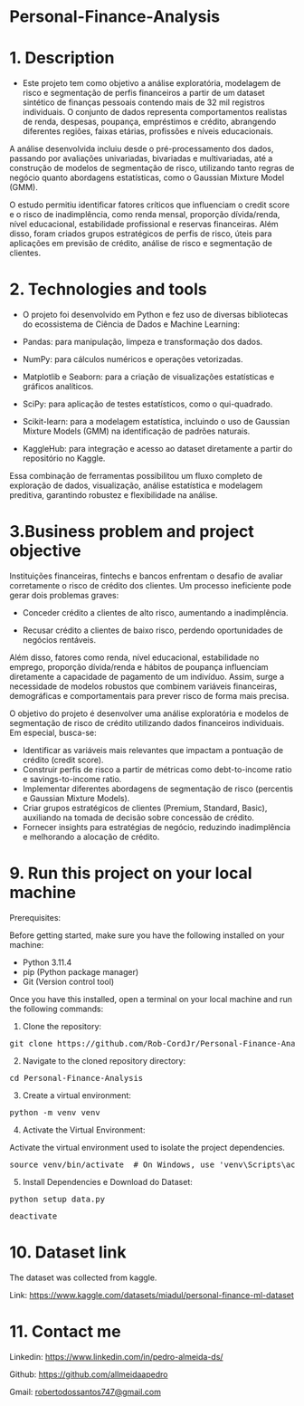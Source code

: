 # Personal-Finance-Analysis

<!-- <img src="images/churn.jpg"> -->

# 1. Description
- Este projeto tem como objetivo a análise exploratória, modelagem de risco e segmentação de perfis financeiros a partir de um dataset sintético de finanças pessoais contendo mais de 32 mil registros individuais. O conjunto de dados representa comportamentos realistas de renda, despesas, poupança, empréstimos e crédito, abrangendo diferentes regiões, faixas etárias, profissões e níveis educacionais.

A análise desenvolvida incluiu desde o pré-processamento dos dados, passando por avaliações univariadas, bivariadas e multivariadas, até a construção de modelos de segmentação de risco, utilizando tanto regras de negócio quanto abordagens estatísticas, como o Gaussian Mixture Model (GMM).

O estudo permitiu identificar fatores críticos que influenciam o credit score e o risco de inadimplência, como renda mensal, proporção dívida/renda, nível educacional, estabilidade profissional e reservas financeiras. Além disso, foram criados grupos estratégicos de perfis de risco, úteis para aplicações em previsão de crédito, análise de risco e segmentação de clientes.

# 2. Technologies and tools
- O projeto foi desenvolvido em Python e fez uso de diversas bibliotecas do ecossistema de Ciência de Dados e Machine Learning:

- Pandas: para manipulação, limpeza e transformação dos dados.
- NumPy: para cálculos numéricos e operações vetorizadas.
- Matplotlib e Seaborn: para a criação de visualizações estatísticas e gráficos analíticos.
- SciPy: para aplicação de testes estatísticos, como o qui-quadrado.
- Scikit-learn: para a modelagem estatística, incluindo o uso de Gaussian Mixture Models (GMM) na identificação de padrões naturais.
- KaggleHub: para integração e acesso ao dataset diretamente a partir do repositório no Kaggle.

Essa combinação de ferramentas possibilitou um fluxo completo de exploração de dados, visualização, análise estatística e modelagem preditiva, garantindo robustez e flexibilidade na análise.

# 3.Business problem and project objective

Instituições financeiras, fintechs e bancos enfrentam o desafio de avaliar corretamente o risco de crédito dos clientes. Um processo ineficiente pode gerar dois problemas graves:

- Conceder crédito a clientes de alto risco, aumentando a inadimplência.

- Recusar crédito a clientes de baixo risco, perdendo oportunidades de negócios rentáveis.

Além disso, fatores como renda, nível educacional, estabilidade no emprego, proporção dívida/renda e hábitos de poupança influenciam diretamente a capacidade de pagamento de um indivíduo. Assim, surge a necessidade de modelos robustos que combinem variáveis financeiras, demográficas e comportamentais para prever risco de forma mais precisa.

O objetivo do projeto é desenvolver uma análise exploratória e modelos de segmentação de risco de crédito utilizando dados financeiros individuais. Em especial, busca-se:

- Identificar as variáveis mais relevantes que impactam a pontuação de crédito (credit score).
- Construir perfis de risco a partir de métricas como debt-to-income ratio e savings-to-income ratio.
- Implementar diferentes abordagens de segmentação de risco (percentis e Gaussian Mixture Models).
- Criar grupos estratégicos de clientes (Premium, Standard, Basic), auxiliando na tomada de decisão sobre concessão de crédito.
- Fornecer insights para estratégias de negócio, reduzindo inadimplência e melhorando a alocação de crédito.

<!-- # 3. Business problem and project objective

**3.1 What is the business problem?**
- A manager at the bank is disturbed with more and more customers leaving their credit card services. They would really appreciate if one could predict for them how likely is a customer to churn so they can proactively go to the customers to provide them better services and turn their decisions in the opposite direction.

**3.2 What is the context?**
- When a bank acquires a customer for its credit card service, three essential Key Performance Indicators (KPIs) to consider include:
    1. Customer Acquisition Cost (CAC): This measures the expenses associated with acquiring each credit card customer, encompassing marketing, sales, and related costs. Lower CAC reflects efficient customer acquisition.
    2. Customer Lifetime Value (CLV): CLV estimates the total revenue the bank can expect to generate from a credit card customer over their relationship. A higher CLV indicates that the customer's value surpasses the acquisition cost, ensuring long-term profitability.
    3. **Churn Rate:** Churn rate is typically expressed as a percentage and represents the number of credit card customers who have left during a specific period divided by the total number of customers at the beginning of that period.
- These KPIs help the bank assess the effectiveness of its strategies in acquiring credit card customers and gauge the potential long-term financial benefit of these acquisitions.
- In order to maximize profitability, the bank aims to minimize CAC and Churn while maximizing CLV.

**3.3 Which are the project objectives?**
1. Identify the factors associated with customer churn.
2. Construct a model capable of accurately predicting the probability of a customer to churn.
3. Offer action plans for the bank to reduce credit card customer churn.

**3.4 Which are the project benefits?**
1. Cost Savings.
2. Improved Customer Retention.
3. Enhanced Customer Experience.
4. Targeted Marketing.
5. Revenue Protection.
- And as a result, the mentioned business problem will be resolved.

**3.5 Conclusion**
- When deploying the model so that the bank can make predictions, the primary objective is to generate probability scores for each customer. This is typically more valuable for businesses when compared to making binary predictions (1/0), as it enables better decision-making and more effective customer retention strategies.
- For instance, predicting the probability of churn provides more actionable insights. Instead of simply determining whether a customer will churn or not, you gain an understanding of how likely it is to happen. This information enables the bank to allocate its efforts and resources more effectively. For example, it can concentrate its retention efforts on customers with a high probability of churning.

# 4. Solution pipeline
The following pipeline was used, based on CRISP-DM framework:

1. Define the business problem.
2. Collect the data and get a general overview of it.
3. Split the data into train and test sets.
4. Explore the data (exploratory data analysis)
5. Feature engineering, data cleaning and preprocessing.
6. Model training, comparison, feature selection and tuning.
7. Final production model testing and evaluation.
8. Conclude and interpret the model results.
9. Deploy.

Each step is explained in detail inside the notebooks, where I provide the rationale for the decisions made

# 5. Main business insights
1. The bank presents a high churn rate. Approximately 16% of the customers churned. This motivates our project.

<img src="images/target.png">

2. Customers who churn tend to have lower credit limits, revolving balances, transaction amounts, transaction counts, changes in transaction counts, and average utilization ratios. This makes total sense because when a client is about to discontinue the service, he will make fewer transactions, resulting in lower values of these attributes.

<img src="images/trans_ct_churn.png">

<img src="images/trans_amt_churn.png">

3. The bank must be alert to the distribution of the average utilization ratio. Being right-skewed means that most customers have a low utilization of the service. Particularly, about 25% of them present zero utilization ratio, and this is where most of the churners are located. It is a good indicator for churn event. Therefore, the company must plan strategies to increase utilization and, consequently, revenue.

<img src="images/utilization_ratio_churn.png">

5. 75% of the customers contacted the bank at least 2 times in the last 12 months. The bank must pay attention to this and discover the reasons why customers are calling. Are they dissatisfied with the credit card service? If so, what specifically is causing their 
dissatisfaction? Also, when a client makes more than 5 contacts in a year, he will probably skip the service.

<img src="images/contacts_ct.png">

6. 90% of the customers were inactive from 1 to 3 months in the last 12 months. The bank must plan strategies not only to increase the utilization ratio, but also to avoid customer inactivity.

<img src="images/months_inactive.png">

7. The churn rate consistently increases monotonically as the number of contacts with the bank rises. Especially, all customers who made six contacts churned.

<img src="images/churn_contacts.png">

8. Customers with doctorate educational level present the highest churn rate among the other levels.

<img src="images/churn_education.png"> -->

<!-- # 6. Modelling
0. I created two preprocessors. One for testing linear models, in which I applied one-hot encoding to categorical variables (linear models can leverage this encoding technique to preserve linearity assumption) and standard scaling to numerical ones (linear models are sensitive to scale because they used distance-based calculations or optimization algorithms such as gradient descent). For the tree-based models preprocessor, I applied ordinal encoding to ordinal categoric features in order to preserve this characteristic and target encoding to the reamining one. This is because one-hot encoding can be harmful for tree models, due to sparse representation and increased dimensionality. Finally, these algorithms don't require scaling, thus, numerical variables were included without any transformation. An important observation is that I performed feature engineering before preprocessing, creating a lot of relevant attributes with respect to churn discrimination. Some include average transaction amount, proportion of months inactive with respect to customer's tenure, and total spending. All these preprocessing steps were divided into transformer classes such that I could integrate everything into a sklearn's pipeline, facilitating the deployment in production environment.
1. Then, I chose a set of linear a tree-based models to comparison through stratified k-fold cross validation, analyzing the ROC-AUC score. Accuracy is not a good metric because the target is imbalanced. The objective was to select the best model for the next steps.
2. As LightGBM had the highest average validation score, I chose it for feature selection, hyperparameter tuning and final model evaluation. Although it is overfitted, it also has an outstanding performance on validation data. However, this is not due to data leakage or modeling problems, but the quality of this dataset. The set of independent variables we have clearly separates churners and non-churners.

<img src="images/treemodels_cv.png"> -->

<!-- 3. I applied feature selection with the Recursive Feature Elimination (RFE) technique, which recursively select a subset of features with highest feature importances until the desired number of features is reached. As a result, 25 of the 40 variables were selected, including a lot of variables created in feature engineering step, ilustrating the importance of this task.
4. I tuned LightGBM model with Bayesian Search because it uses probabilistic models to intelligently explore the hyperparameter space, balancing exploration and exploitation. An important point here was to define a class_weight hyperparameter, such that the estimator was able to better learn the patterns in minority target class (churn customers).
5. The final LigthGBM performance was excellent. A 0.89 recall indicates that the model correctly identifies 89% of the churners. In practical terms, looking at the confusion matrix, it has accurately predicted 290 out of 325 churners. Furthermore, a 0.90 precision indicates that, out of all customers predicted as churn, 90% of them are actually churners. In practical terms, considering the confusion matrix, out of 324 customers predicted as churn, 297 of them are indeed churners. Finally, the probability scores follow an order, with churners being assigned to higher probabilities, demonstrating that the model outcomes are reliable.

<img src="images/confusion_matrix.png">

| Model    | Accuracy | Precision | Recall   | F1-Score | ROC-AUC  | KS       | Gini     | PR-AUC   | Brier    |
|----------|----------|-----------|----------|----------|----------|----------|----------|----------|----------|
| LightGBM | 0.965943 | 0.895062  | 0.892308 | 0.893683 | 0.991279 | 0.898897 | 0.982559 | 0.964932 | 0.025852 | -->

<!-- 6. Although one characteristic of ensemble models like LightGBM is the lack of interpretability, it was possible to interpret and confirm that the estimator results make sense and reinforce the insights found in the EDA (Exploratory Data Analysis) step by examining shap values. It is noticeable that lower values of transaction counts in the last 12 months have a positive impact in the log-odds of churning, and, consequently, in the probability of churning, while higher values have a negative impact. Surprisingly, higher values of average transaction amount tend to reflect a positive impact in the log-odds of churning, and, consequently, in the probability of churning, while lower values tend to have a negative impact.

<img src="images/shap_beeswarm.png"> -->

<!-- # 7. Financial results
- I have estimated a baseline financial outcome to assess whether the project is worthwhile. Although I did not have access to specific data to obtain the exact financial gain, a common revenue source for credit card companies is charging fees on the outstanding balance, known as the total revolving balance, which cardholders carry from month to month. Thus, I assumed the bank's fee is 18% (a common value) and performed the estimation based on it. The calculation was derived from the difference between the true positive gain (a 10% fee charged on outstanding balances as a retention strategy), the cost of retaining false positives (an 8% discount given on outstanding balances), and the cost of false negatives churning (the entire 18% fee on outstanding balances that would have been received). Consequently, it was possible to achieve an estimated gain of $171,477, excellent! 
- Finally, the results are excellent and the project objective was achieved. Now, the bank can access customer churn probabilities, facilitating informed decisions. This empowers strategic retention efforts and enhances decision-making. Thus, the business problem is solved. -->

<!-- # 8. Web app and next steps
- Once I built a model that is able to accurately predict the probability of a customer to churn, I developed a Flask API web app such that the bank can get a customer's probability of churning by giving the input features information, solving the business problem. For the next steps, I will be focused on deploying this app in a cloud like AWS (I already defined a file containing Elastic Beanstalk configuration, .ebextensions/config.py). Anyway, I describe in the next topic how you can run this project on your local machine. -->

<!-- Logs for monitoring:

<img src="images/logs.png">

Web app home page:

<img src="images/web_app_1.png">

Web app predictions page:

<img src="images/web_app_2.png">

Predicted churn probability output example:

<img src="images/output_example.png" height="350px" width="200px"> -->

# 9. Run this project on your local machine
Prerequisites:

Before getting started, make sure you have the following installed on your machine:
- Python 3.11.4
- pip (Python package manager)
- Git (Version control tool)

Once you have this installed, open a terminal on your local machine and run the following commands:

1. Clone the repository:
<pre>
git clone https://github.com/Rob-CordJr/Personal-Finance-Analysis.git
</pre>

2. Navigate to the cloned repository directory:
<pre>
cd Personal-Finance-Analysis
</pre>

3. Create a virtual environment:
<pre>
python -m venv venv
</pre>

4. Activate the Virtual Environment:

Activate the virtual environment used to isolate the project dependencies.
<pre>
source venv/bin/activate  # On Windows, use 'venv\Scripts\activate'
</pre>

5. Install Dependencies e Download do Dataset:


<pre>
python setup_data.py
</pre>


<!-- 7. Access the Project Locally:

After running successfully, you can access the project locally. Open a web browser and navigate to http://127.0.0.1:5000/

Then, go to the prediction page, select the input features values and click on submit. The predicted churn probability will appear on the right side.

7. Shutdown the Application:

To stop the application, you can typically press Ctrl+C in the terminal where the application is running.

8. Deactivate the Virtual Environment:

When you're done with the project, deactivate the virtual environment. -->

<pre>
deactivate
</pre>

# 10. Dataset link
The dataset was collected from kaggle.

Link: https://www.kaggle.com/datasets/miadul/personal-finance-ml-dataset

# 11. Contact me
Linkedin: https://www.linkedin.com/in/pedro-almeida-ds/

Github: https://github.com/allmeidaapedro

Gmail: robertodossantos747@gmail.com
